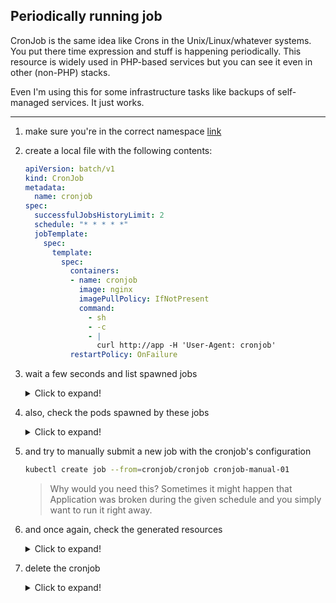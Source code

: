 ## Periodically running job

CronJob is the same idea like Crons in the Unix/Linux/whatever systems.
You put there time expression and stuff is happening periodically.
This resource is widely used in PHP-based services but you can see it
even in other (non-PHP) stacks.

Even I'm using this for some infrastructure tasks like backups
of self-managed services. It just works.

---

1. make sure you're in the correct namespace [link](./00_single_pod.md)

2. create a local file with the following contents:

    ```yaml
    apiVersion: batch/v1
    kind: CronJob
    metadata:
      name: cronjob
    spec:
      successfulJobsHistoryLimit: 2
      schedule: "* * * * *"
      jobTemplate:
        spec:
          template:
            spec:
              containers:
              - name: cronjob
                image: nginx
                imagePullPolicy: IfNotPresent
                command:
                  - sh
                  - -c
                  - |
                    curl http://app -H 'User-Agent: cronjob'
              restartPolicy: OnFailure
    ```

3. wait a few seconds and list spawned jobs

    <details>
    <summary>Click to expand!</summary>

    ```bash
    kubectl get job
    ```
    </details>

4. also, check the pods spawned by these jobs

    <details>
    <summary>Click to expand!</summary>

    ```bash
    kubectl get pods
    ```
    </details>

5. and try to manually submit a new job with the cronjob's configuration

    ```bash
    kubectl create job --from=cronjob/cronjob cronjob-manual-01
    ```

    > Why would you need this? Sometimes it might happen that
    > Application was broken during the given schedule and you
    > simply want to run it right away.

6. and once again, check the generated resources

    <details>
    <summary>Click to expand!</summary>

    ```bash
    kubectl get jobs
    kubectl get pods
    ```
    </details>

7. delete the cronjob

    <details>
    <summary>Click to expand!</summary>

    ```bash
    kubectl delete cj cronjob
    ```
    </details>
